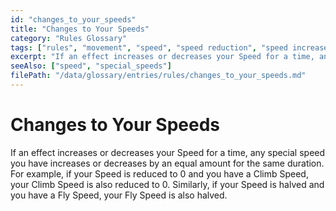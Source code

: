 ```yaml
---
id: "changes_to_your_speeds"
title: "Changes to Your Speeds"
category: "Rules Glossary"
tags: ["rules", "movement", "speed", "speed reduction", "speed increase"]
excerpt: "If an effect increases or decreases your Speed for a time, any special speed you have (Climb, Fly, etc.) increases or decreases by an equal amount for the same duration."
seeAlso: ["speed", "special_speeds"]
filePath: "/data/glossary/entries/rules/changes_to_your_speeds.md"
---
```

# Changes to Your Speeds
If an effect increases or decreases your <span data-term-id="speed" class="glossary-term-link-from-markdown">Speed</span> for a time, any special speed you have increases or decreases by an equal amount for the same duration. For example, if your <span data-term-id="speed" class="glossary-term-link-from-markdown">Speed</span> is reduced to 0 and you have a Climb Speed, your Climb Speed is also reduced to 0. Similarly, if your <span data-term-id="speed" class="glossary-term-link-from-markdown">Speed</span> is halved and you have a <span data-term-id="flying" class="glossary-term-link-from-markdown">Fly Speed</span>, your Fly Speed is also halved.
